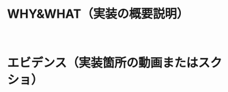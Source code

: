 # WHY&WHAT（実装の概要説明）  
<br>
<!-- このプルリクエストで何が変更されるのか、簡潔に説明してください -->

# エビデンス（実装箇所の動画またはスクショ）  
<br>

